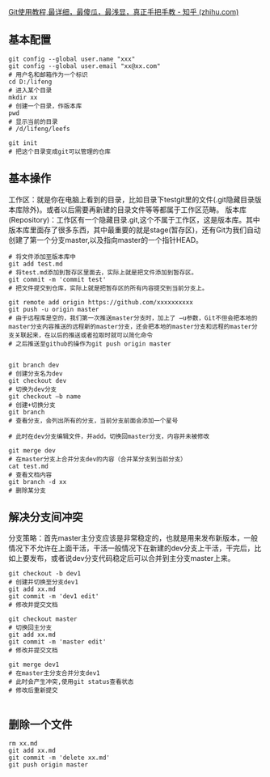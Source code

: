 [Git使用教程,最详细，最傻瓜，最浅显，真正手把手教 - 知乎 (zhihu.com)](https://zhuanlan.zhihu.com/p/30044692)

## 基本配置

```shell
git config --global user.name "xxx"
git config --global user.email "xx@xx.com"
# 用户名和邮箱作为一个标识
cd D:/lifeng
# 进入某个目录
mkdir xx
# 创建一个目录，作版本库
pwd
# 显示当前的目录   
# /d/lifeng/leefs

git init
# 把这个目录变成git可以管理的仓库

```

## 基本操作

工作区：就是你在电脑上看到的目录，比如目录下testgit里的文件(.git隐藏目录版本库除外)。或者以后需要再新建的目录文件等等都属于工作区范畴。
版本库(Repository)：工作区有一个隐藏目录.git,这个不属于工作区，这是版本库。其中版本库里面存了很多东西，其中最重要的就是stage(暂存区)，还有Git为我们自动创建了第一个分支master,以及指向master的一个指针HEAD。

```shell
# 将文件添加至版本库中
git add test.md
# 将test.md添加到暂存区里面去，实际上就是把文件添加到暂存区。
git commit -m 'commit test'
# 把文件提交到仓库，实际上就是把暂存区的所有内容提交到当前分支上。

git remote add origin https://github.com/xxxxxxxxxx
git push -u origin master
# 由于远程库是空的，我们第一次推送master分支时，加上了 –u参数，Git不但会把本地的master分支内容推送的远程新的master分支，还会把本地的master分支和远程的master分支关联起来，在以后的推送或者拉取时就可以简化命令
# 之后推送至github的操作为git push origin master


git branch dev
# 创建分支名为dev
git checkout dev
# 切换为dev分支
git checkout –b name
# 创建+切换分支
git branch
# 查看分支，会列出所有的分支，当前分支前面会添加一个星号

# 此时在dev分支编辑文件，并add，切换回master分支，内容并未被修改

git merge dev
# 在master分支上合并分支dev的内容（合并某分支到当前分支）
cat test.md
# 查看文档内容
git branch -d xx
# 删除某分支

```

## 解决分支间冲突

分支策略：首先master主分支应该是非常稳定的，也就是用来发布新版本，一般情况下不允许在上面干活，干活一般情况下在新建的dev分支上干活，干完后，比如上要发布，或者说dev分支代码稳定后可以合并到主分支master上来。

```shell
git checkout -b dev1
# 创建并切换至分支dev1
git add xx.md
git commit -m 'dev1 edit'
# 修改并提交文档

git checkout master
# 切换回主分支
git add xx.md
git commit -m 'master edit'
# 修改并提交文档

git merge dev1
# 在master主分支合并分支dev1
# 此时会产生冲突,使用git status查看状态
# 修改后重新提交


```

## 删除一个文件

```shell
rm xx.md
git add xx.md
git commit -m 'delete xx.md'
git push origin master
```

